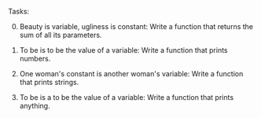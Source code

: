 Tasks:

0. Beauty is variable, ugliness is constant: Write a function that returns the sum of all its parameters.

1. To be is to be the value of a variable: Write a function that prints numbers.

2. One woman's constant is another woman's variable: Write a function that prints strings.

3. To be is a to be the value of a variable: Write a function that prints anything.
